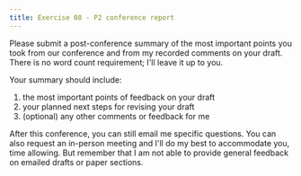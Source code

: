 ```yaml
---
title: Exercise 08 - P2 conference report
---
```

<!-- Assignment 8 (due the day of your conference)—Paper 2 conference summary -->

Please submit a post-conference summary of the most important points you took from our conference and from my recorded comments on your draft. There is no word count requirement; I'll leave it up to you.

Your summary should include:

1. the most important points of feedback on your draft
2. your planned next steps for revising your draft
3. (optional) any other comments or feedback for me

After this conference, you can still email me specific questions. You can also request an in-person meeting and I'll do my best to accommodate you, time allowing. But remember that I am not able to provide general feedback on emailed drafts or paper sections.
